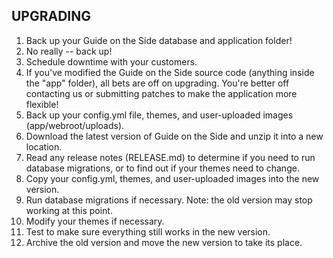 UPGRADING
-------------------------------------------------------------------------------
1. Back up your Guide on the Side database and application folder!
2. No really -- back up!
3. Schedule downtime with your customers.
4. If you've modified the Guide on the Side source code (anything inside the 
   "app" folder), all bets are off on upgrading. You're better off contacting 
   us or submitting patches to make the application more flexible! 
5. Back up your config.yml file, themes, and user-uploaded images (app/webroot/uploads).
6. Download the latest version of Guide on the Side and unzip it into a new 
   location. 
7. Read any release notes (RELEASE.md) to determine if you need to run database migrations,
   or to find out if your themes need to change.
8. Copy your config.yml, themes, and user-uploaded images into the new version.
9. Run database migrations if necessary. Note: the old version may stop working at this point.
10. Modify your themes if necessary.
11. Test to make sure everything still works in the new version.
12. Archive the old version and move the new version to take its place.